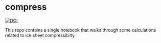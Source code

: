 # compress
[![DOI](https://zenodo.org/badge/393502094.svg)](https://zenodo.org/badge/latestdoi/393502094)

This repo contains a single notebook that walks through some calculations related to ice sheet compressibilty.
